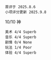 	首评于 2025.8.6
	小项评分更新 2025.9.8

10/10 神

```
美术 4/4 Superb
音乐 4/4 Superb
剧情 0/4 None
玩法 1/4 Poor
体验 4/4 Superb
```
